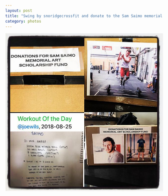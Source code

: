 ```yaml
---
layout: post
title: "Swing by snoridgecrossfit and donate to the Sam Saimo memorial art scholarship fund"
category: photos
---
```


[![Swing by snoridgecrossfit and donate to the Sam Saimo memorial art scholarship fund](/instagram/th-Bm6T5i4AyWi.jpg)](https://www.instagram.com/p/Bm6T5i4AyWi/)
